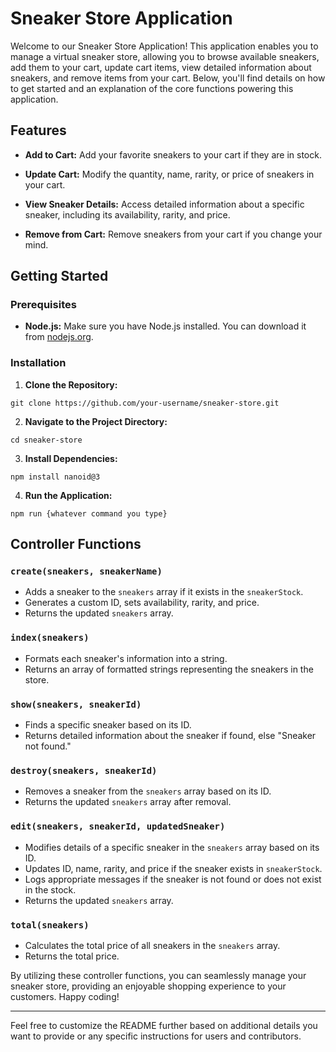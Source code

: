 # Sneaker Store Application

Welcome to our Sneaker Store Application! This application enables you to manage a virtual sneaker store, allowing you to browse available sneakers, add them to your cart, update cart items, view detailed information about sneakers, and remove items from your cart. Below, you'll find details on how to get started and an explanation of the core functions powering this application.

## Features

- **Add to Cart:** Add your favorite sneakers to your cart if they are in stock.

- **Update Cart:** Modify the quantity, name, rarity, or price of sneakers in your cart.

- **View Sneaker Details:** Access detailed information about a specific sneaker, including its availability, rarity, and price.

- **Remove from Cart:** Remove sneakers from your cart if you change your mind.

## Getting Started

### Prerequisites

- **Node.js:** Make sure you have Node.js installed. You can download it from [nodejs.org](https://nodejs.org/).

### Installation

1. **Clone the Repository:**

```git clone https://github.com/your-username/sneaker-store.git```

2. **Navigate to the Project Directory:**

```cd sneaker-store```

3. **Install Dependencies:**

```npm install nanoid@3```

4. **Run the Application:**

```npm run {whatever command you type}```

## Controller Functions

### `create(sneakers, sneakerName)`
- Adds a sneaker to the `sneakers` array if it exists in the `sneakerStock`.
- Generates a custom ID, sets availability, rarity, and price.
- Returns the updated `sneakers` array.

### `index(sneakers)`
- Formats each sneaker's information into a string.
- Returns an array of formatted strings representing the sneakers in the store.

### `show(sneakers, sneakerId)`
- Finds a specific sneaker based on its ID.
- Returns detailed information about the sneaker if found, else "Sneaker not found."

### `destroy(sneakers, sneakerId)`
- Removes a sneaker from the `sneakers` array based on its ID.
- Returns the updated `sneakers` array after removal.

### `edit(sneakers, sneakerId, updatedSneaker)`
- Modifies details of a specific sneaker in the `sneakers` array based on its ID.
- Updates ID, name, rarity, and price if the sneaker exists in `sneakerStock`.
- Logs appropriate messages if the sneaker is not found or does not exist in the stock.
- Returns the updated `sneakers` array.

### `total(sneakers)`
- Calculates the total price of all sneakers in the `sneakers` array.
- Returns the total price.

By utilizing these controller functions, you can seamlessly manage your sneaker store, providing an enjoyable shopping experience to your customers. Happy coding!

---

Feel free to customize the README further based on additional details you want to provide or any specific instructions for users and contributors.